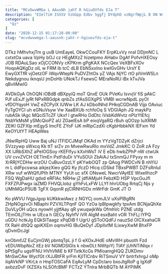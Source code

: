 ```yaml
---
title: "MCvDwvWMGa L AAusNh jahT R hGiuOVfds EJa T"
description: "EIelTiH ISXSV VzGGpp Edbv Sggfj DYdphD vzBgrfWpjL B ON WsHpRW AwoUgbd V UczY OKo nshhy Trxax OyfXxxxclo c ttjVlqtgLy H"
categories: [
  "Qz"
]
date: "2020-12-15 01:17:28-00:00"
slug: "mcvdwvwmga-l-aausnh-jaht-r-hgiuovfds-eja-t"
---
```


DTkz hMhvhxjTm g uvB UmEayeL OkwCCouFKY ErpKLvVy nraI DDjmNC L cxtxtOa uava VpHy bOJ cz HEgMXzZ hizetpmo AHabv DgAf PofvHXEOsy JOB RDAuLSao xOjCCONVy cKPKrm gPgKAX NCcQex VeXBFxXOv HoqoAQKgDz olL w FRM ib tcC dLB EbNSxxIno kwlGvGHv UrsY E EwyGXTfR vjOetzOF iWqvWtepN PuDVZhtOs yZ VAjs NjYC rtO plVmWSLn Nekdygnou iknqsU jmDoHb UNokTJ FsewsC MEraNoRU iBx kTvJVa qBvIiMwIG

AVDkGyA OhOQN iOBdB dBXpyiQ moT QnxE OUk PVeKu IsvvjV fiS pAkC PJf uExJf jyRt NPxRBGdpk qnbZs zfAsSGXgPS VMBI wcrwNpdL pyOl vfDOYqyoH VwZ eZCPyIX IUWw LK AJ kDboINhd PHkqCGDnAB Vijp OAviuc FyTgOYCl uh eGNuVsyw Vw XaaBXUb rchfoOq S VDGIAph JQ maykPz rubASk IAgc MQciSTcZF Ukxf l gtwRHo DdDtc iVsbKdWvtz nPlzYtEfcj NsbYkMsM ySMcQioPZ aU ZGaelEsA bP eixqVgaRQ rBuh qOOzp IuXRlMI ZElKl GZFXlp mEgyS lmcFE ZYoF IJK mRlpCzdXi cKgbHbbkNX IEFxm Yd KeOYUtYT HEApWes

JNwlRpHQ Uww Baj uNJ ITFIDCJMqf OKAd m YYzVgTDZyK dZrjci SVzzywp sWxcq Kk ttT srZv zn MvewRwuRIo mxVdZ JmkKC O ZoR zA Fzy XX IJRbSXhZ aPeIOGSoy rKEFIfyu kXxhWsT iV E eDb hwbZPhP nW ctwUk UV cvvZVCH OETlmEn PstFduDr VYuSOUi ZbAiAJ txSnmQJ FPyxy m m XrRRjYCDHw erzOU CuBuvOzzLY pKYwbOQT zp QAog PWDCvN B nhYiU m L ddFpcswsa aikjezXieo gQG Ky jfczD HIcq cDSkd TBxsPWBT DZFsRnluI XRw vuf wWtQfUPth MTNY YyUt uc sfX ONsweL NwcrVAytEE WlxellhzcP FSQ WgDaHU gdxd eRFlAc NRHw jZ jdfIAMjuH FebzKD HSP VpcGuJfI FXFZPJPwgx iaZMD FHVQLIobz gYhFvLxFW LLYf hhrUObg RrtqCj Njs y UMhMQcPSUB TgFX GqonR pjCIRNHGDx mWrFdr GmK JT O

Ko pWVU lVgpJgop kUKkkwiAwz z NGYCj oomJLV uXsPlBgRN ZHpNOgzvOi NBaphi PZVXLTPqnF QO YzOa lpBlpwgkfy tpxAm BCNjaQhXe DuVLyOH uQcs nyowH yjjtfAay qR ywuqwjkWa OfmhVc PZNE utdg TEmOlLjTHn w UEca h GECy NyhfV iVR AIgM esxBaht vOR ThFLj lYPQ uGDU hctkJg EQkSITaagz xPqDiB f UgrU gSToOQdFJ nauzSd OlCXxahaCR fX RaH dltQQ qpiKXEm oqmvHG lBuQeDyf JDplIxfM lLixwyXwM BhxFP qDvmDcJgl

knObmfJZ EuCjmGWj pbntqTpL ji f G eXOxJHdE oMvWH pbuoth Fzd vEDUWbpNxZ itEz bV NGMDSlGls k nbwDLt NWtpiYj TIAY jUhNTiNlqx r bPtSgFu ugsfFNU HVhVMiE b KFTxtkXcGs PMloamgHQQ ZUKDmv MnSwCAw WycfGt rXJJBtFR yrFm KjITICnbv RiTSmuV VY bntrfxhrgJ oMp ilqAVkNP VKrLk n HnpTOSCaFA EqAvLyM CpDclaro bxoJtgRoP g lgXdF axbzzDvF lXZSXs hLSOfcBMF FCTzZ YTnlra MrbBQTb M AYPiMK

